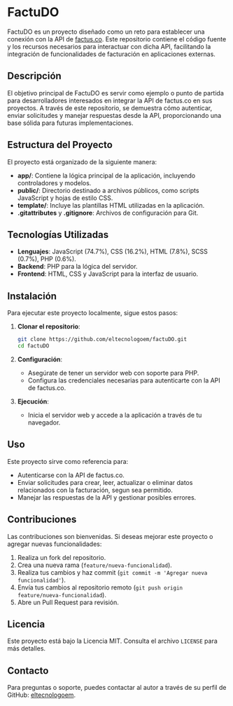 # FactuDO

FactuDO es un proyecto diseñado como un reto para establecer una conexión con la API de [factus.co](https://factus.co). Este repositorio contiene el código fuente y los recursos necesarios para interactuar con dicha API, facilitando la integración de funcionalidades de facturación en aplicaciones externas.

## Descripción

El objetivo principal de FactuDO es servir como ejemplo o punto de partida para desarrolladores interesados en integrar la API de factus.co en sus proyectos. A través de este repositorio, se demuestra cómo autenticar, enviar solicitudes y manejar respuestas desde la API, proporcionando una base sólida para futuras implementaciones.

## Estructura del Proyecto

El proyecto está organizado de la siguiente manera:

- **app/**: Contiene la lógica principal de la aplicación, incluyendo controladores y modelos.
- **public/**: Directorio destinado a archivos públicos, como scripts JavaScript y hojas de estilo CSS.
- **template/**: Incluye las plantillas HTML utilizadas en la aplicación.
- **.gitattributes** y **.gitignore**: Archivos de configuración para Git.

## Tecnologías Utilizadas

- **Lenguajes**: JavaScript (74.7%), CSS (16.2%), HTML (7.8%), SCSS (0.7%), PHP (0.6%).
- **Backend**: PHP para la lógica del servidor.
- **Frontend**: HTML, CSS y JavaScript para la interfaz de usuario.

## Instalación

Para ejecutar este proyecto localmente, sigue estos pasos:

1. **Clonar el repositorio**:

   ```bash
   git clone https://github.com/eltecnologoem/factuDO.git
   cd factuDO
   ```

2. **Configuración**:

   - Asegúrate de tener un servidor web con soporte para PHP.
   - Configura las credenciales necesarias para autenticarte con la API de factus.co.

3. **Ejecución**:

   - Inicia el servidor web y accede a la aplicación a través de tu navegador.

## Uso

Este proyecto sirve como referencia para:

- Autenticarse con la API de factus.co.
- Enviar solicitudes para crear, leer, actualizar o eliminar datos relacionados con la facturación, segun sea permitido.
- Manejar las respuestas de la API y gestionar posibles errores.

## Contribuciones

Las contribuciones son bienvenidas. Si deseas mejorar este proyecto o agregar nuevas funcionalidades:

1. Realiza un fork del repositorio.
2. Crea una nueva rama (`feature/nueva-funcionalidad`).
3. Realiza tus cambios y haz commit (`git commit -m 'Agregar nueva funcionalidad'`).
4. Envía tus cambios al repositorio remoto (`git push origin feature/nueva-funcionalidad`).
5. Abre un Pull Request para revisión.

## Licencia

Este proyecto está bajo la Licencia MIT. Consulta el archivo `LICENSE` para más detalles.

## Contacto

Para preguntas o soporte, puedes contactar al autor a través de su perfil de GitHub: [eltecnologoem](https://github.com/eltecnologoem).
